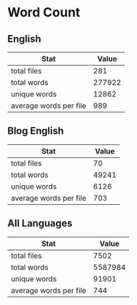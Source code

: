 # Word Count

## English

Stat | Value
---- | -----
total files | 281
total words | 277922
unique words | 12862
average words per file | 989

## Blog English

Stat | Value
---- | -----
total files | 70
total words | 49241
unique words | 6126
average words per file | 703

## All Languages

Stat | Value
---- | -----
total files | 7502
total words | 5587984
unique words | 91901
average words per file | 744
